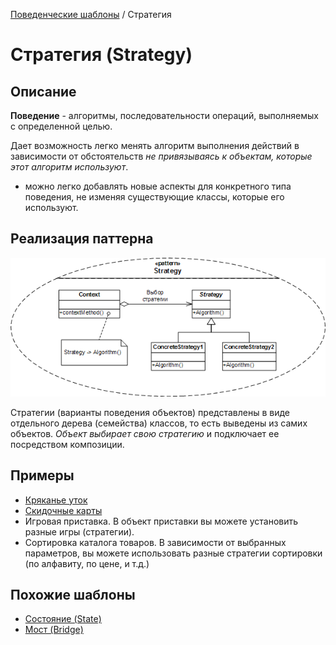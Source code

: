 [Поведенческие шаблоны](../#readme) / Стратегия

# Стратегия (Strategy)

## Описание

**Поведение** - алгоритмы, последовательности операций, выполняемых с определенной целью.

Дает возможность легко менять алгоритм выполнения действий в зависимости от обстоятельств _не привязываясь к объектам, которые этот алгоритм используют_.

- можно легко добавлять новые аспекты для конкретного типа поведения, не изменяя существующие классы, которые его используют.

## Реализация паттерна

![Схема паттерна Команда](./scheme/scheme.PNG)

Стратегии (варианты поведения объектов) представлены в виде отдельного дерева (семейства) классов, то есть выведены из самих объектов. _Объект выбирает свою стратегию_ и подключает ее посредством композиции.

## Примеры

- [Кряканье уток](./ducks)
- [Скидочные карты](./discount)
- Игровая приставка. В объект приставки вы можете установить разные игры (стратегии).
- Сортировка каталога товаров. В зависимости от выбранных параметров, вы можете использовать разные стратегии сортировки (по алфавиту, по цене, и т.д.)

## Похожие шаблоны

- [Состояние (State)](./state)
- [Мост (Bridge)](../structural/bridge)
